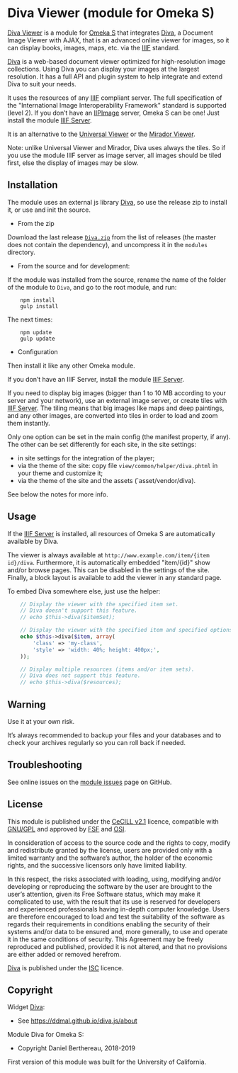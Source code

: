 Diva Viewer (module for Omeka S)
================================

[Diva Viewer] is a module for [Omeka S] that integrates [Diva], a Document Image
Viewer with AJAX, that is an advanced online viewer for images, so it can
display books, images, maps, etc. via the [IIIF] standard.

[Diva] is a web-based document viewer optimized for high-resolution image
collections. Using Diva you can display your images at the largest resolution.
It has a full API and plugin system to help integrate and extend Diva to suit
your needs.

It uses the resources of any [IIIF] compliant server. The full specification of
the "International Image Interoperability Framework" standard is supported
(level 2). If you don’t have an [IIPImage] server, Omeka S can be one! Just
install the module [IIIF Server].

It is an alternative to the [Universal Viewer] or the [Mirador Viewer].

Note: unlike Universal Viewer and Mirador, Diva uses always the tiles. So if you
use the module IIIF server as image server, all images should be tiled first,
else the display of images may be slow.


Installation
------------

The module uses an external js library [Diva], so use the release zip to
install it, or use and init the source.

* From the zip

Download the last release [`Diva.zip`] from the list of releases (the
master does not contain the dependency), and uncompress it in the `modules`
directory.

* From the source and for development:

If the module was installed from the source, rename the name of the folder of
the module to `Diva`, and go to the root module, and run:

```
    npm install
    gulp install
```

The next times:

```
    npm update
    gulp update
```

* Configuration

Then install it like any other Omeka module.

If you don’t have an IIIF Server, install the module [IIIF Server].

If you need to display big images (bigger than 1 to 10 MB according to your
server and your network), use an external image server, or create tiles with [IIIF Server].
The tiling means that big images like maps and deep paintings, and any other
images, are converted into tiles in order to load and zoom them instantly.

Only one option can be set in the main config (the manifest property, if any).
The other can be set differently for each site, in the site settings:

- in site settings for the integration of the player;
- via the theme of the site: copy file `view/common/helper/diva.phtml` in your
  theme and customize it;
- via the theme of the site and the assets (`asset/vendor/diva).

See below the notes for more info.


Usage
-----

If the [IIIF Server] is installed, all resources of Omeka S are automatically
available by Diva.

The viewer is always available at `http://www.example.com/item/{item id}/diva`.
Furthermore, it is automatically embedded "item/{id}" show and/or browse pages.
This can be disabled in the settings of the site. Finally, a block layout is
available to add the viewer in any standard page.

To embed Diva somewhere else, just use the helper:

```php
    // Display the viewer with the specified item set.
    // Diva doesn't support this feature.
    // echo $this->diva($itemSet);

    // Display the viewer with the specified item and specified options.
    echo $this->diva($item, array(
        'class' => 'my-class',
        'style' => 'width: 40%; height: 400px;',
    ));

    // Display multiple resources (items and/or item sets).
    // Diva does not support this feature.
    // echo $this->diva($resources);
```


Warning
-------

Use it at your own risk.

It’s always recommended to backup your files and your databases and to check
your archives regularly so you can roll back if needed.


Troubleshooting
---------------

See online issues on the [module issues] page on GitHub.


License
-------

This module is published under the [CeCILL v2.1] licence, compatible with
[GNU/GPL] and approved by [FSF] and [OSI].

In consideration of access to the source code and the rights to copy, modify and
redistribute granted by the license, users are provided only with a limited
warranty and the software’s author, the holder of the economic rights, and the
successive licensors only have limited liability.

In this respect, the risks associated with loading, using, modifying and/or
developing or reproducing the software by the user are brought to the user’s
attention, given its Free Software status, which may make it complicated to use,
with the result that its use is reserved for developers and experienced
professionals having in-depth computer knowledge. Users are therefore encouraged
to load and test the suitability of the software as regards their requirements
in conditions enabling the security of their systems and/or data to be ensured
and, more generally, to use and operate it in the same conditions of security.
This Agreement may be freely reproduced and published, provided it is not
altered, and that no provisions are either added or removed herefrom.

[Diva] is published under the [ISC] licence.


Copyright
---------

Widget [Diva]:

* See https://ddmal.github.io/diva.js/about

Module Diva for Omeka S:

* Copyright Daniel Berthereau, 2018-2019

First version of this module was built for the University of California.


[Diva Viewer]: https://github.com/Daniel-KM/Omeka-S-module-Diva
[Diva]: https://ddmal.github.io/diva.js
[Omeka S]: https://omeka.org/s
[Omeka]: https://omeka.org
[IIIF Server]: https://github.com/Daniel-KM/Omeka-S-module-IiifServer
[IIIF]: http://iiif.io
[IIPImage]: http://iipimage.sourceforge.net
[Universal Viewer]: https://github.com/Daniel-KM/Omeka-S-module-UniversalViewer
[Mirador Viewer]: https://github.com/Daniel-KM/Omeka-S-module-Mirador
[`Diva.zip`]: https://github.com/Daniel-KM/Omeka-S-module-Diva/releases
[iiif specifications]: http://iiif.io/api/
[module issues]: https://github.com/Daniel-KM/Omeka-S-module-Diva/issues
[CeCILL v2.1]: https://www.cecill.info/licences/Licence_CeCILL_V2.1-en.html
[GNU/GPL]: https://www.gnu.org/licenses/gpl-3.0.html
[FSF]: https://www.fsf.org
[OSI]: http://opensource.org
[ISC]: https://www.isc.org/downloads/software-support-policy/isc-license/
[Daniel-KM]: https://github.com/Daniel-KM "Daniel Berthereau"

